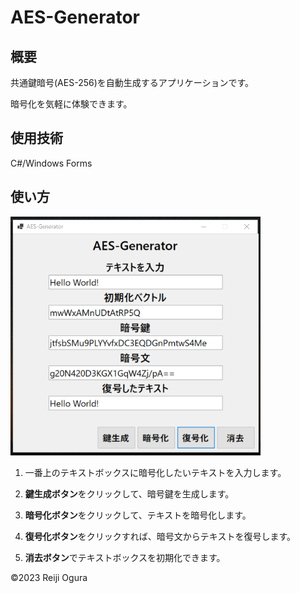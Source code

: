 # AES-Generator

## 概要

共通鍵暗号(AES-256)を自動生成するアプリケーションです。

暗号化を気軽に体験できます。

## 使用技術

C#/Windows Forms

## 使い方

<img src="img/AesGenerator01.png" width="400px">

1. 一番上のテキストボックスに暗号化したいテキストを入力します。

2. **鍵生成ボタン**をクリックして、暗号鍵を生成します。

3. **暗号化ボタン**をクリックして、テキストを暗号化します。

4. **復号化ボタン**をクリックすれば、暗号文からテキストを復号します。

5. **消去ボタン**でテキストボックスを初期化できます。

©2023 Reiji Ogura